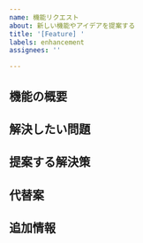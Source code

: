 ```yaml
---
name: 機能リクエスト
about: 新しい機能やアイデアを提案する
title: '[Feature] '
labels: enhancement
assignees: ''

---
```


## 機能の概要
<!-- 提案する機能の簡単な説明 -->

## 解決したい問題
<!-- この機能がどんな問題を解決するのか -->

## 提案する解決策
<!-- どのように実装するか -->

## 代替案
<!-- 他に検討した解決策があれば -->

## 追加情報
<!-- スクリーンショット、参考リンクなど -->